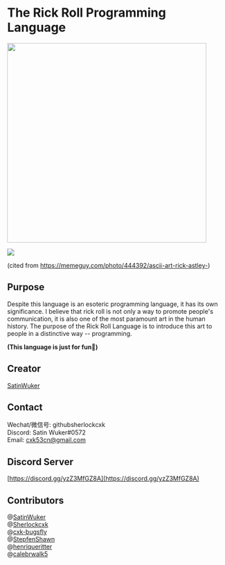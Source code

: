 # The Rick Roll Programming Language

<img src="https://preview.redd.it/w2n81iqx37p51.gif?format=png8&s=a5619fa00938c2aa817496ddd9eceda8a727324c" width="460" height="460"/>

![](https://memeguy.com/photos/images/ascii-art-rick-astley--444392.gif)

(cited from https://memeguy.com/photo/444392/ascii-art-rick-astley-)

## Purpose
Despite this language is an esoteric programming language, it has its own significance. I believe that rick roll is not only a way to promote people's communication, it is also one of the most paramount art in the human history. The purpose of the Rick Roll Language is to introduce this art to people in a distinctive way -- programming.

**(This language is just for fun🤣)**

## Creator
[SatinWuker](https://satinwuker.github.io/SatinWuker/)

## Contact
Wechat/微信号: githubsherlockcxk
<br>
Discord: Satin Wuker#0572
<br>
Email: cxk53cn@gmail.com

## Discord Server
[https://discord.gg/yzZ3MfGZ8A](https://discord.gg/yzZ3MfGZ8A)

## Contributors
@[SatinWuker](https://github.com/SatinWuker)
<br>
@[Sherlockcxk](https://github.com/Sherlockcxk)
<br>
@[cxk-bugsfly](https://github.com/cxk-bugsfly)
<br>
@[StepfenShawn](https://github.com/StepfenShawn)
<br>
@[henriqueritter](https://github.com/henriqueritter)
<br>
@[calebrwalk5](https://github.com/calebrwalk5)
